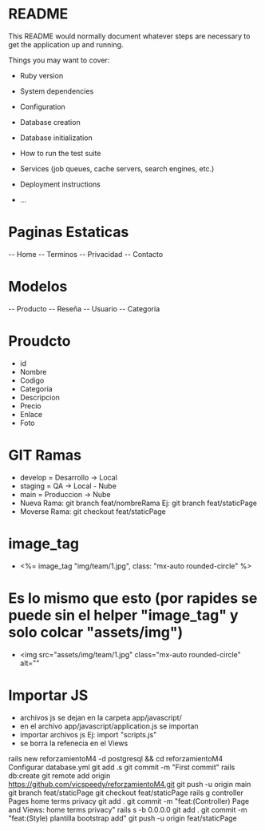 # README

This README would normally document whatever steps are necessary to get the
application up and running.

Things you may want to cover:

* Ruby version

* System dependencies

* Configuration

* Database creation

* Database initialization

* How to run the test suite

* Services (job queues, cache servers, search engines, etc.)

* Deployment instructions

* ...

# Paginas Estaticas
-- Home
-- Terminos
-- Privacidad
-- Contacto

# Modelos
-- Producto
-- Reseña
-- Usuario
-- Categoria 

# Proudcto
* id
* Nombre
* Codigo
* Categoria
* Descripcion
* Precio
* Enlace
* Foto 

# GIT Ramas
* develop = Desarrollo -> Local
* staging = QA -> Local - Nube
* main = Produccion -> Nube
* Nueva Rama: git branch feat/nombreRama Ej: git branch feat/staticPage
* Moverse Rama: git checkout feat/staticPage

# image_tag
* <%= image_tag "img/team/1.jpg", class: "mx-auto rounded-circle" %>
# Es lo mismo que esto (por rapides se puede sin el helper "image_tag" y solo colcar "assets/img")
* <img src="assets/img/team/1.jpg" class="mx-auto rounded-circle" alt=""

# Importar JS
* archivos js se dejan en la carpeta app/javascript/
* en el archivo app/javascript/application.js se importan
* importar archivos js Ej: import "scripts.js"
* se borra la refenecia en el Views


rails new reforzamientoM4 -d postgresql && cd reforzamientoM4
Configurar database.yml
git add .s
git commit -m "First commit"
rails db:create
git remote add origin https://github.com/vicspeedy/reforzamientoM4.git
git push -u origin main
git branch feat/staticPage
git checkout feat/staticPage
rails g controller Pages home terms privacy
git add .
git commit -m "feat:(Controller) Page and Views: home terms privacy"
rails s -b 0.0.0.0
git add .
git commit -m "feat:(Style) plantilla bootstrap add"
git push -u origin feat/staticPage


